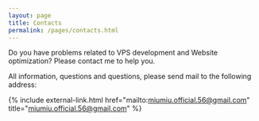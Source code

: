 ```yaml
---
layout: page
title: Contacts
permalink: /pages/contacts.html
---
```


Do you have problems related to VPS development and Website optimization? Please contact me to help you.

All information, questions and questions, please send mail to the following address:

{% include external-link.html href="mailto:miumiu.official.56@gmail.com" title="miumiu.official.56@gmail.com" %}
